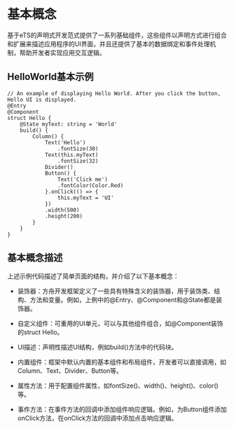 # 基本概念

基于eTS的声明式开发范式提供了一系列基础组件，这些组件以声明方式进行组合和扩展来描述应用程序的UI界面，并且还提供了基本的数据绑定和事件处理机制，帮助开发者实现应用交互逻辑。


## HelloWorld基本示例

```
// An example of displaying Hello World. After you click the button, Hello UI is displayed.
@Entry
@Component
struct Hello {
    @State myText: string = 'World'
    build() {
        Column() {
            Text('Hello')
                .fontSize(30)
            Text(this.myText)
                .fontSize(32)
            Divider()
            Button() {
                Text('Click me')
                .fontColor(Color.Red)
            }.onClick(() => {
                this.myText = 'UI'
            })
            .width(500)
            .height(200)
        }
    }
}
```


## 基本概念描述

上述示例代码描述了简单页面的结构，并介绍了以下基本概念：

- 装饰器：方舟开发框架定义了一些具有特殊含义的装饰器，用于装饰类、结构、方法和变量。例如，上例中的@Entry、@Component和@State都是装饰器。

- 自定义组件：可重用的UI单元，可以与其他组件组合，如@Component装饰的struct Hello。

- UI描述：声明性描述UI结构，例如build()方法中的代码块。

- 内置组件：框架中默认内置的基本组件和布局组件，开发者可以直接调用，如Column、Text、Divider、Button等。

- 属性方法：用于配置组件属性，如fontSize()、width()、height()、color()等。

- 事件方法：在事件方法的回调中添加组件响应逻辑。例如，为Button组件添加onClick方法，在onClick方法的回调中添加点击响应逻辑。
